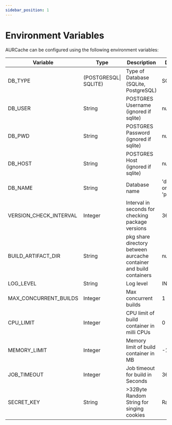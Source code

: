 ```yaml
---
sidebar_position: 1
---
```


# Environment Variables
AURCache can be configured using the following environment variables:

| Variable               | Type                  | Description                                                         | Default                   |
|------------------------|-----------------------|---------------------------------------------------------------------|---------------------------|
| DB_TYPE                | (POSTGRESQL\| SQLITE) | Type of Database (SQLite, PostgreSQL)                               | SQLITE                    |
| DB_USER                | String                | POSTGRES Username  (ignored if sqlite)                              | null                      |
| DB_PWD                 | String                | POSTGRES Password  (ignored if sqlite)                              | null                      |
| DB_HOST                | String                | POSTGRES Host   (ignored if sqlite)                                 | null                      |
| DB_NAME                | String                | Database name                                                       | 'db.sqlite' or 'postgres' |
| VERSION_CHECK_INTERVAL | Integer               | Interval in seconds for checking package versions                   | 3600                      |
| BUILD_ARTIFACT_DIR     | String                | pkg share directory between aurcache container and build containers | null                      |
| LOG_LEVEL              | String                | Log level                                                           | INFO                      |
| MAX_CONCURRENT_BUILDS  | Integer               | Max concurrent builds                                               | 1                         |
| CPU_LIMIT              | Integer               | CPU limit of build container in milli CPUs                          | 0                         |
| MEMORY_LIMIT           | Integer               | Memory limit of build container in MB                               | -1                        |
| JOB_TIMEOUT            | Integer               | Job timeout for build in Seconds                                    | 3600                      |
| SECRET_KEY             | String                | \>32Byte Random String for singing cookies                          | Random                    |
